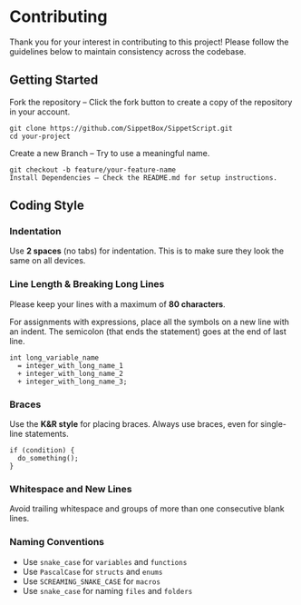 # Contributing

Thank you for your interest in contributing to this project! Please follow the
guidelines below to maintain consistency across the codebase.

## Getting Started
Fork the repository – Click the fork button to create a copy of the repository
in your account.
```
git clone https://github.com/SippetBox/SippetScript.git
cd your-project
```

Create a new Branch – Try to use a meaningful name.
```
git checkout -b feature/your-feature-name
Install Dependencies – Check the README.md for setup instructions.
```

## Coding Style
### Indentation
Use **2 spaces** (no tabs) for indentation. This is to make sure they look the
same on all devices.

### Line Length & Breaking Long Lines
Please keep your lines with a maximum of **80 characters**.

For assignments with expressions, place all the symbols on a new line with an
indent. The semicolon (that ends the statement) goes at the end of last line.

```
int long_variable_name
  = integer_with_long_name_1
  + integer_with_long_name_2
  + integer_with_long_name_3;
```

### Braces
Use the **K&R style** for placing braces. Always use braces, even for
single-line statements.
```
if (condition) {
  do_something();
}
```

### Whitespace and New Lines
Avoid trailing whitespace and groups of more than one consecutive blank lines.

### Naming Conventions
- Use `snake_case` for `variables` and `functions`
- Use `PascalCase` for `structs` and `enums`
- Use `SCREAMING_SNAKE_CASE` for `macros`
- Use `snake_case` for naming `files` and `folders`